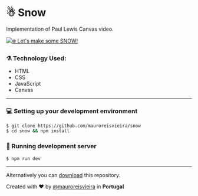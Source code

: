 # ☃ Snow

Implementation of Paul Lewis Canvas video.

[![❄️ Let's make some SNOW!](https://img.youtube.com/vi/VW8qoyYzWGg/0.jpg)](https://www.youtube.com/watch?v=VW8qoyYzWGg)

### ⚗️ Technology Used:
   - HTML
   - CSS
   -  JavaScript
   -  Canvas

   ___

### 💻 Setting up your development environment

```bash
$ git clone https://github.com/mauroreisvieira/snow
$ cd snow && npm install
```

### 🏃 Running development server

```bash
$ npm run dev
```

___

Alternatively you can [download](https://codeload.github.com/mauroreisvieira/snow/zip/master) this repository.

Created with ♥️ by [@mauroreisvieira](https://twitter.com/mauroreisvieira) in **Portugal**
